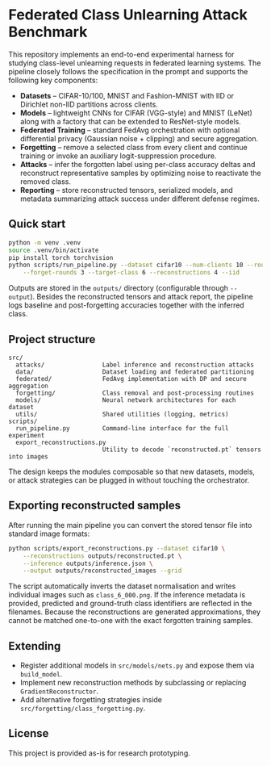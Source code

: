 # Federated Class Unlearning Attack Benchmark

This repository implements an end-to-end experimental harness for studying
class-level unlearning requests in federated learning systems. The pipeline
closely follows the specification in the prompt and supports the following key
components:

- **Datasets** – CIFAR-10/100, MNIST and Fashion-MNIST with IID or Dirichlet
  non-IID partitions across clients.
- **Models** – lightweight CNNs for CIFAR (VGG-style) and MNIST (LeNet) along
  with a factory that can be extended to ResNet-style models.
- **Federated Training** – standard FedAvg orchestration with optional
  differential privacy (Gaussian noise + clipping) and secure aggregation.
- **Forgetting** – remove a selected class from every client and continue
  training or invoke an auxiliary logit-suppression procedure.
- **Attacks** – infer the forgotten label using per-class accuracy deltas and
  reconstruct representative samples by optimizing noise to reactivate the
  removed class.
- **Reporting** – store reconstructed tensors, serialized models, and metadata
  summarizing attack success under different defense regimes.

## Quick start

```bash
python -m venv .venv
source .venv/bin/activate
pip install torch torchvision
python scripts/run_pipeline.py --dataset cifar10 --num-clients 10 --rounds 5 \
    --forget-rounds 3 --target-class 6 --reconstructions 4 --iid
```

Outputs are stored in the `outputs/` directory (configurable through
`--output`). Besides the reconstructed tensors and attack report, the pipeline
logs baseline and post-forgetting accuracies together with the inferred class.

## Project structure

```
src/
  attacks/                Label inference and reconstruction attacks
  data/                   Dataset loading and federated partitioning
  federated/              FedAvg implementation with DP and secure aggregation
  forgetting/             Class removal and post-processing routines
  models/                 Neural network architectures for each dataset
  utils/                  Shared utilities (logging, metrics)
scripts/
  run_pipeline.py         Command-line interface for the full experiment
  export_reconstructions.py
                          Utility to decode `reconstructed.pt` tensors into images
```

The design keeps the modules composable so that new datasets, models, or attack
strategies can be plugged in without touching the orchestrator.

## Exporting reconstructed samples

After running the main pipeline you can convert the stored tensor file into
standard image formats:

```bash
python scripts/export_reconstructions.py --dataset cifar10 \
    --reconstructions outputs/reconstructed.pt \
    --inference outputs/inference.json \
    --output outputs/reconstructed_images --grid
```

The script automatically inverts the dataset normalisation and writes
individual images such as `class_6_000.png`. If the inference metadata is
provided, predicted and ground-truth class identifiers are reflected in the
filenames. Because the reconstructions are generated approximations, they
cannot be matched one-to-one with the exact forgotten training samples.

## Extending

- Register additional models in `src/models/nets.py` and expose them via
  `build_model`.
- Implement new reconstruction methods by subclassing or replacing
  `GradientReconstructor`.
- Add alternative forgetting strategies inside
  `src/forgetting/class_forgetting.py`.

## License

This project is provided as-is for research prototyping.
